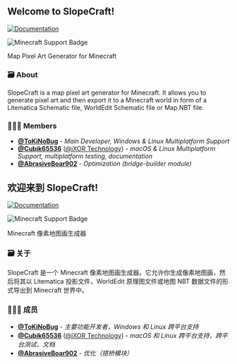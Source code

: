 ## Welcome to SlopeCraft!

[![Documentation](https://img.shields.io/website?ddown_message=Offline&label=Documentation&style=for-the-badge&up_message=slopecraft.rtfd.io&url=https%3A%2F%2Fslopecraft.rtfd.io)](https://slopecraft.rtfd.io)

![Minecraft Support Badge](https://img.shields.io/badge/Minecraft-1.12~1.20-orange?style=for-the-badge)

Map Pixel Art Generator for Minecraft

### 🗃️ About

SlopeCraft is a map pixel art generator for Minecraft. It allows you to generate pixel art and then export it to a Minecraft world in form of a Litematica Schematic file, WorldEdit Schematic file or Map NBT file.

### 👨🏻‍💻 Members

- **[@ToKiNoBug](https://github.com/TokiNoBug)** - *Main Developer, Windows & Linux Multiplatform Support*
- **[@Cubik65536](https://github.com/Cubik65536)** ([@iXOR Technology](https://github.com/iXORTech)) - *macOS & Linux Multiplatform Support, multiplatform testing, documentation*
- **[@AbrasiveBoar902](https://github.com/AbrasiveBoar902)** - *Optimization (bridge-builder module)*

## 欢迎来到 SlopeCraft!

[![Documentation](https://img.shields.io/website?ddown_message=离线&label=文档&style=for-the-badge&up_message=slopecraft.rtfd.io&url=https%3A%2F%2Fslopecraft.rtfd.io)](https://slopecraft.rtfd.io)

![Minecraft Support Badge](https://img.shields.io/badge/Minecraft-1.12~1.20-orange?style=for-the-badge)

Minecraft 像素地图画生成器

### 🗃️ 关于

SlopeCraft 是一个 Minecraft 像素地图画生成器。它允许你生成像素地图画，然后将其以 Litematica 投影文件，WorldEdit 原理图文件或地图 NBT 数据文件的形式导出到 Minecraft 世界中。

### 👨🏻‍💻 成员

- **[@ToKiNoBug](https://github.com/TokiNoBug)** - *主要功能开发者，Windows 和 Linux 跨平台支持*
- **[@Cubik65536](https://github.com/Cubik65536)** ([@iXOR Technology](https://github.com/iXORTech)) - *macOS 和 Linux 跨平台支持，跨平台测试，文档*
- **[@AbrasiveBoar902](https://github.com/AbrasiveBoar902)** - *优化（搭桥模块）*

